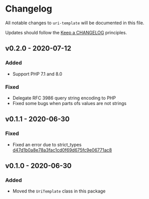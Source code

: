 # Changelog

All notable changes to `uri-template` will be documented in this file.

Updates should follow the [Keep a CHANGELOG](http://keepachangelog.com/) principles.

## v0.2.0 - 2020-07-12

### Added
- Support PHP 7.1 and 8.0

### Fixed
- Delegate RFC 3986 query string encoding to PHP
- Fixed some bugs when parts ofs values are not strings

## v0.1.1 - 2020-06-30

### Fixed
- Fixed an error due to strict_types [d47d1b0a8e78a3fac1cd0f69d675fc9e06771ac8](https://github.com/guzzle/uri-template/commit/d47d1b0a8e78a3fac1cd0f69d675fc9e06771ac8)

## v0.1.0 - 2020-06-30

### Added
- Moved the `UriTemplate` class in this package
